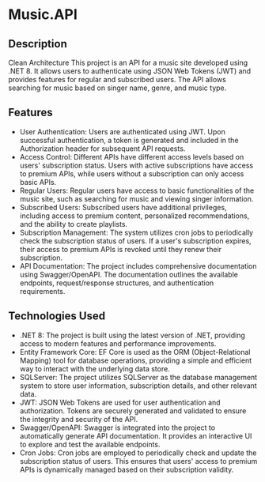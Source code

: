 # Music.API



## Description
Clean Architecture
This project is an API for a music site developed using .NET 8. It allows users to authenticate using JSON Web Tokens (JWT) and provides features for regular and subscribed users. The API allows searching for music based on singer name, genre, and music type.

## Features

- User Authentication: Users are authenticated using JWT. Upon successful authentication, a token is generated and included in the Authorization header for subsequent API requests.
- Access Control: Different APIs have different access levels based on users' subscription status. Users with active subscriptions have access to premium APIs, while users without a subscription can only access basic APIs.
- Regular Users: Regular users have access to basic functionalities of the music site, such as searching for music and viewing singer information.
- Subscribed Users: Subscribed users have additional privileges, including access to premium content, personalized recommendations, and the ability to create playlists.
- Subscription Management: The system utilizes cron jobs to periodically check the subscription status of users. If a user's subscription expires, their access to premium APIs is revoked until they renew their subscription.
- API Documentation: The project includes comprehensive documentation using Swagger/OpenAPI. The documentation outlines the available endpoints, request/response structures, and authentication requirements.

## Technologies Used

- .NET 8: The project is built using the latest version of .NET, providing access to modern features and performance improvements.
- Entity Framework Core: EF Core is used as the ORM (Object-Relational Mapping) tool for database operations, providing a simple and efficient way to interact with the underlying data store.
- SQLServer: The project utilizes SQLServer as the database management system to store user information, subscription details, and other relevant data.
- JWT: JSON Web Tokens are used for user authentication and authorization. Tokens are securely generated and validated to ensure the integrity and security of the API.
- Swagger/OpenAPI: Swagger is integrated into the project to automatically generate API documentation. It provides an interactive UI to explore and test the available endpoints.
- Cron Jobs: Cron jobs are employed to periodically check and update the subscription status of users. This ensures that users' access to premium APIs is dynamically managed based on their subscription validity.
